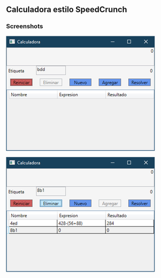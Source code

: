 
## Calculadora estilo SpeedCrunch

### Screenshots

![Screenshot_1](img/Screenshot_1.png)

![Screenshot_1](img/Screenshot_2.png)



